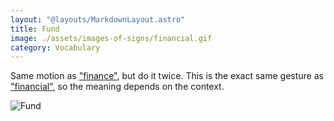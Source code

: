 ```yaml
---
layout: "@layouts/MarkdownLayout.astro"
title: Fund
image: ./assets/images-of-signs/financial.gif
category: Vocabulary
---
```


Same motion as ["finance"](../finance), but do it twice.
This is the exact same gesture as ["financial"](../financial),
so the meaning depends on the context.

![Fund](@signs/financial.gif)
